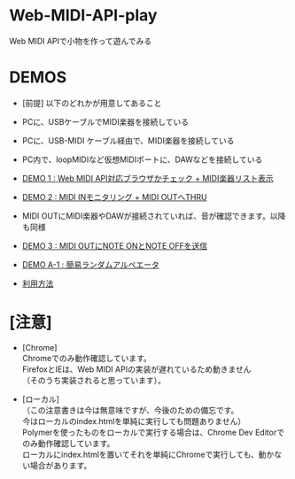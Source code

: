 # Web-MIDI-API-play
Web MIDI APIで小物を作って遊んでみる

# DEMOS
* [前提] 以下のどれかが用意してあること
 * PCに、USBケーブルでMIDI楽器を接続している
 * PCに、USB-MIDI ケーブル経由で、MIDI楽器を接続している
 * PC内で、loopMIDIなど仮想MIDIポートに、DAWなどを接続している

* [DEMO 1 : Web MIDI API対応ブラウザかチェック + MIDI楽器リスト表示](http://cat2151.github.io/Web-MIDI-API-play/index01.html)

* [DEMO 2 : MIDI INモニタリング + MIDI OUTへTHRU](http://cat2151.github.io/Web-MIDI-API-play/index02.html)
 * MIDI OUTにMIDI楽器やDAWが接続されていれば、音が確認できます。以降も同様

* [DEMO 3 : MIDI OUTにNOTE ONとNOTE OFFを送信](http://cat2151.github.io/Web-MIDI-API-play/index03.html)

* [DEMO A-1 : 簡易ランダムアルペエータ](http://cat2151.github.io/Web-MIDI-API-play/randomArpeggiator01.html)  
 * [利用方法](http://qiita.com/cat2151/items/507bdb4d78e4ae369d02)

# [注意]
* [Chrome]  
Chromeでのみ動作確認しています。  
FirefoxとIEは、Web MIDI APIの実装が遅れているため動きません  
（そのうち実装されると思っています）。  

* [ローカル]  
（この注意書きは今は無意味ですが、今後のための備忘です。  
今はローカルのindex.htmlを単純に実行しても問題ありません）  
Polymerを使ったものをローカルで実行する場合は、Chrome Dev Editorでのみ動作確認しています。  
ローカルにindex.htmlを置いてそれを単純にChromeで実行しても、動かない場合があります。  

